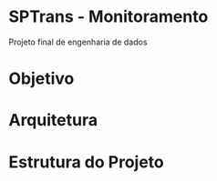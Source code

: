 # SPTrans - Monitoramento
Projeto final de engenharia de dados

# Objetivo

# Arquitetura

# Estrutura do Projeto

# 